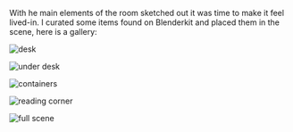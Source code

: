 
With he main elements of the room sketched out it was time to make it feel lived-in. I curated some items found on Blenderkit and placed them in the scene, here is a gallery:

![desk](./images/day-8-desk.png)

![under desk](./images/day-8-under-desk.png)

![containers](./images/day-8-containers.png)

![reading corner](./images/day-8-reading-corner-shadow-fix.png)

![full scene](./images/day-8-full-scene.png)


<div style="height: 1em"> </div>
